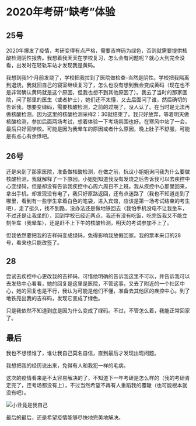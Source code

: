 # 2020年考研“缺考”体验

## 25号

2020年爆发了疫情，考研变得有点严格，需要吉祥码为绿色，否则就需要提供核酸检测阴性报告。我想着我天天在学校复习，怎么会有问题呢？就心大到完全没看，出发时在轻轨车站才发现我是黄码。

我想到我1个月前发烧了，学校把我拉到了医院做检查-当然是阴性。学校把我隔离到退烧，我就回自己的寝室继续复习了，怎么也没有想到我会变成黄码（现在也不是非常确认黄码就是这个原因，但我也想不到其他原因了）。我去了当时的那家医院，问了那里的医生（或者护士），她们还不太懂，又去后面问了谁，然后确切的告诉我，想要变绿码，需要核酸检测，之前的过期了，没人认了。在当时是无法再做核酸检测，因为这里的核酸检测采样2：30就结束了。我只好放弃，等着明天做核酸检测，参加后面两场考试，想着体验一下考场氛围也好。在寒风中站了一会，最后只好回学校。可能是因为我晕车的原因或者什么原因，晚上肚子不舒服，可能是有点心有余悸吧。

## 26号

还是来到了那家医院，准备做核酸检测，在做之前，抗议小姐姐询问我为什么要做核酸检测，我就解释了一下原因，小姐姐知道我没有发烧之后告诉我可以去疾控中心变绿码，但是却没有告诉我疾控中心周六周日不上班。我从疾控中心那里回来，拿出手机，却发现没有电了，我只好原路返回，还有点迷路了（我也不知道走到了哪里，看到有一些学生拿着白色的笔袋，进入宾馆，应该是第一场考试结束的考生吧），走了挺久，找不到路，没办法还是做地铁回去（我怕手机没电不让我坐车，不过还是让我坐的），回到学校已经近两点，我还有没有吃饭，吃完饭我又不能立刻坐车（我晕车），还是赶不上下午的核酸检测，明天的考试参加不上了。

但我依然要把我的吉祥码变成绿码，免得影响我放假回家。我的票本来订的28号，看来也只能改签了。

## 28

尝试去疾控中心更改我的吉祥码，可惜他明确的告诉我这里不可以，并告诉我可以去发热中心看看，她的回复是这里是医院，不管这事，又去了附近的一个社区中心，她的回复也是不行，我认为可能是他们不懂，准备去其他区的疾控中心。到了地铁亮出我的吉祥码，发现它变成了绿色。

只是我依然不知道到底是因为什么变成了绿码。不过，不管怎么着，我能正常回家了。

## 最后

我也不想怪谁了，谁让我自己莫名自信，直到最后才发现出现问题。

我想把我的经历说出来，免得有人和我犯一样的毛病。

这次的疫情看来是不太容易解决的了，不知道下一年考研是怎么样的（我的考研肯定完了，连考场都没有上），不过当然希望不再有人重蹈我的覆辙（也可能根本就没有吧）。

![小丑竟是我自己](https://upload-images.jianshu.io/upload_images/10647432-8a328146099ccd35.jpg?imageMogr2/auto-orient/strip%7CimageView2/2/w/1240)

最后的最后，还是希望疫情能够尽快地完美地解决。
